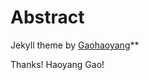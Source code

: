 # Abstract

  Jekyll theme by [Gaohaoyang](https://github.com/Gaohaoyang/gaohaoyang.github.io)**

  Thanks! Haoyang Gao!